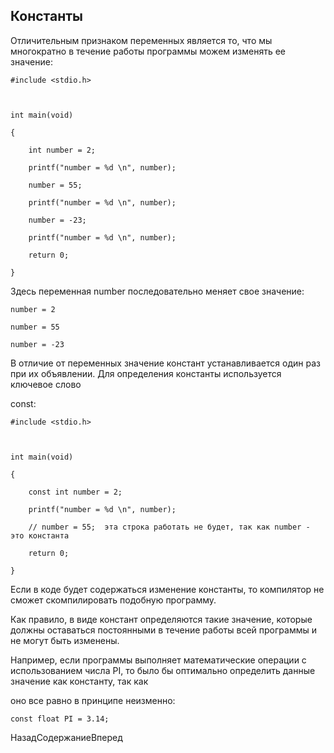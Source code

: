 ## Константы

Отличительным признаком переменных является то, что мы многократно в течение работы программы можем изменять ее значение:

```
#include <stdio.h>

int main(void)
{
	int number = 2;
	printf("number = %d \n", number);
	number = 55;
	printf("number = %d \n", number);
	number = -23;
	printf("number = %d \n", number);
	return 0;
}
```

Здесь переменная number последовательно меняет свое значение:

```
number = 2
number = 55
number = -23
```

В отличие от переменных значение констант устанавливается один раз при их объявлении. Для определения константы используется ключевое слово 
const:

```
#include <stdio.h>

int main(void)
{
	const int number = 2;
	printf("number = %d \n", number);
	// number = 55;  эта строка работать не будет, так как number - это константа
	return 0;
}
```

Если в коде будет содержаться изменение константы, то компилятор не сможет скомпилировать подобную программу.

Как правило, в виде констант определяются такие значение, которые должны оставаться постоянными в течение работы всей программы и не могут быть изменены. 
Например, если программы выполняет математические операции с использованием числа PI, то было бы оптимально определить данные значение как константу, так как 
оно все равно в принципе неизменно:

```
const float PI = 3.14;
```

НазадСодержаниеВперед

